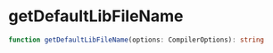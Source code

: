 # getDefaultLibFileName

```typescript
function getDefaultLibFileName(options: CompilerOptions): string
```

